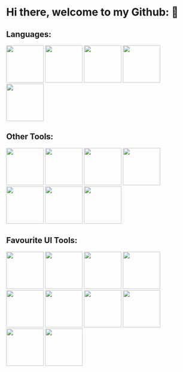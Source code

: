 # Hi there, welcome to my Github: 👋

## Languages:
<div>
  <img src = "https://static-00.iconduck.com/assets.00/typescript-plain-icon-256x256-ypojgpyj.png" width = "100" height = "100">
<img src = "https://upload.wikimedia.org/wikipedia/commons/6/6a/JavaScript-logo.png" width = "100" height = "100">
<img src = "https://cdn.freebiesupply.com/logos/large/2x/java-logo-svg-vector.svg" width = "100" height = "100">
<img src = "https://encrypted-tbn0.gstatic.com/images?q=tbn:ANd9GcRIHmPpA_46SFLpKbBsJb8bag-LFSL7bw_oNw&s" width = "100" height = "100">
<img src = "https://cdn.freebiesupply.com/logos/large/2x/python-5-logo-png-transparent.png" width = "100" height = "100">
</div>


## Other Tools:
<div>
  <img src = "https://static-00.iconduck.com/assets.00/nextjs-icon-512x512-y563b8iq.png" width = "100" height = "100">
<img src = "https://upload.wikimedia.org/wikipedia/commons/thumb/f/f1/Vitejs-logo.svg/1039px-Vitejs-logo.svg.png" width = "100" height = "100">
<img src = "https://upload.wikimedia.org/wikipedia/commons/thumb/2/29/Postgresql_elephant.svg/1985px-Postgresql_elephant.svg.png" width = "100" height = "100">
<img src = "https://seeklogo.com/images/S/supabase-logo-DCC676FFE2-seeklogo.com.png" width = "100" height = "100">
<img src = "https://1000logos.net/wp-content/uploads/2020/08/MySQL-Logo.png" width = "100" height = "100">
<img src = "https://uxwing.com/wp-content/themes/uxwing/download/brands-and-social-media/flask-logo-icon.png" width = "100" height = "100">
<img src = "https://www.gstatic.com/devrel-devsite/prod/v8c8ec5f90d3e078ddd668309d42cb633e54798872586821a55652000226f878b/firebase/images/touchicon-180.png" width = "100" height = "100">
</div>

## Favourite UI Tools:
<div>
  <img src = "https://encrypted-tbn0.gstatic.com/images?q=tbn:ANd9GcQNhoXisDruJMDAq3Ltd-wuaMW2lGxck9wAKw&s" height = "100">
  <img src = "https://user-images.githubusercontent.com/25181517/190887639-d0ba4ec9-ddbe-45dd-bea1-4db83846503e.png" width = "100" height = "100">
  <img src = "https://avatars.githubusercontent.com/u/139895814?s=280&v=4" width = "100" height = "100">
  <img src = "https://raw.githubusercontent.com/saadeghi/daisyui-images/master/images/daisyui-logo/favicon-192.png" width = "100" height = "100">
  <img src = "https://encrypted-tbn0.gstatic.com/images?q=tbn:ANd9GcT9N_B65ddyyYPaBZS4HJIl9oInpnHYzIMgKQ&s" width = "100" height = "100">
  <img src = "https://gsap.com/community/uploads/monthly_2020_03/tweenmax.png.cf27916e926fbb328ff214f66b4c8429.png" width = "100" height = "100">
  <img src = "https://global.discourse-cdn.com/standard17/uploads/threejs/original/2X/e/e4f86d2200d2d35c30f7b1494e96b9595ebc2751.png" width = "100" height = "100">
  <img src = "https://user-images.githubusercontent.com/25181517/189715289-df3ee512-6eca-463f-a0f4-c10d94a06b2f.png" width = "100" height = "100">
</div>

<img src = "" width = "100" height = "100">
<img src = "" width = "100" height = "100">




